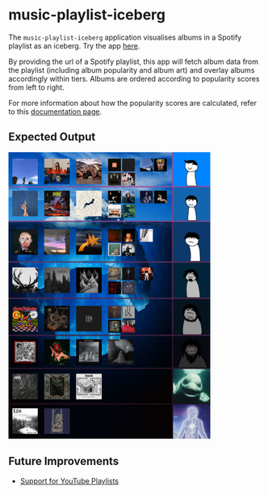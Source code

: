 # music-playlist-iceberg
The `music-playlist-iceberg` application visualises albums in a Spotify playlist as an iceberg. Try the app [here](https://music-playlist-iceberg.streamlit.app/).

By providing the url of a Spotify playlist, this app will fetch album data from the playlist (including album popularity and album art) and overlay albums accordingly within tiers. Albums are ordered according to popularity scores from left to right. 

For more information about how the popularity scores are calculated, refer to this [documentation page](https://developer.spotify.com/documentation/web-api/reference/get-several-tracks#:~:text=of%20the%20track.-,popularity,-integer).

## Expected Output
<img src="test.png" alt="Expected Output" width="400"/>

## Future Improvements
- [Support for YouTube Playlists](https://github.com/justinadrmun/music-playlist-iceberg/issues/1)
